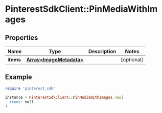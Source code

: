 # PinterestSdkClient::PinMediaWithImages

## Properties

| Name | Type | Description | Notes |
| ---- | ---- | ----------- | ----- |
| **items** | [**Array&lt;ImageMetadata&gt;**](ImageMetadata.md) |  | [optional] |

## Example

```ruby
require 'pinterest_sdk'

instance = PinterestSdkClient::PinMediaWithImages.new(
  items: null
)
```

